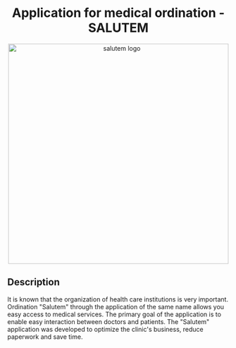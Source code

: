 

<div align="center">
  
# Application for medical ordination - SALUTEM 
  
</div>
<p align="center">
<img src="https://user-images.githubusercontent.com/73299629/127243084-ccdd65b3-3d0b-4e94-a3b2-ca77db5e4aa0.png" width="500" alt="salutem logo"/>

</p>

## Description
It is known that the organization of health care institutions is very important. Ordination "Salutem" through the application of the same name allows you easy access to medical services. The primary goal of the application is to enable easy interaction between doctors and patients. 
The "Salutem" application was developed to optimize the clinic's business, reduce paperwork and save time.

